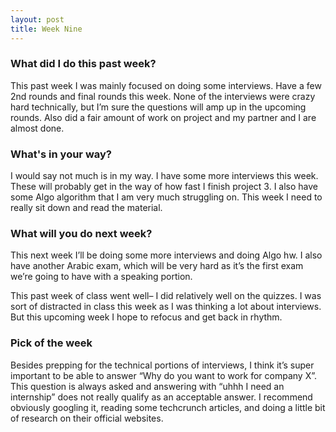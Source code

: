 ```yaml
---
layout: post
title: Week Nine
---
```

### What did I do this past week?
This past week I was mainly focused on doing some interviews. Have a few 2nd rounds and final rounds this week. None of the interviews were crazy hard technically, but I’m sure the questions will amp up in the upcoming rounds. Also did a fair amount of work on project and my partner and I are almost done. 

### What's in your way?
I would say not much is in my way. I have some more interviews this week. These will probably get in the way of how fast I finish project 3. I also have some Algo algorithm that I am very much struggling on. This week I need to really sit down and read the material.

### What will you do next week?
This next week I’ll be doing some more interviews and doing Algo hw. I also have another Arabic exam, which will be very hard as it’s the first exam we’re going to have with a speaking portion.

This past week of class went well– I did relatively well on the quizzes. I was sort of distracted in class this week as I was thinking a lot about interviews. But this upcoming week I hope to refocus and get back in rhythm. 

### Pick of the week
Besides prepping for the technical portions of interviews, I think it’s super important to be able to answer “Why do you want to work for company X”. This question is always asked and answering with “uhhh I need an internship” does not really qualify as an acceptable answer. I recommend obviously googling it, reading some techcrunch articles, and doing a little bit of research on their official websites.
